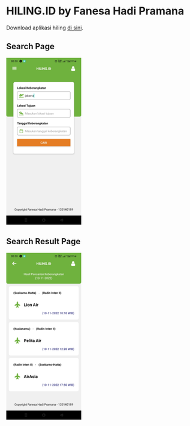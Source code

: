 # HILING.ID by Fanesa Hadi Pramana
Download aplikasi hiling <a href="https://github.com/neszha/PAM-IF3026/releases/download/v1.0.0/HILING.apk">di sini</a>.

## Search Page
<img src="docs/search.jpeg" width="200px">

## Search Result Page
<img src="docs/search-result.jpeg" width="200px">